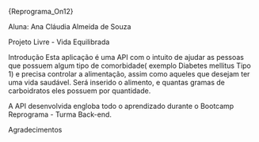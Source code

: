 {Reprograma_On12}

Aluna:  Ana Cláudia Almeida de Souza

Projeto Livre - Vida Equilibrada

Introdução
Esta aplicação é uma API com o intuito de ajudar as pessoas que possuem algum tipo de comorbidade( exemplo Diabetes mellitus Tipo 1) e precisa controlar a alimentação, assim como aqueles que desejam ter uma vida saudável. Será inserido o alimento, e quantas gramas de carboidratos eles possuem por quantidade.


A API desenvolvida engloba todo o aprendizado durante o Bootcamp Reprograma - Turma Back-end.


Agradecimentos


